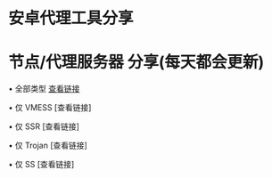 # 安卓代理工具分享 

# 节点/代理服务器 分享(每天都会更新)
• 全部类型 [查看链接](https://github.com/OVOJKzzZ/test/blob/main/123)

• 仅 VMESS [查看链接]

• 仅 SSR [查看链接]

• 仅 Trojan [查看链接]

• 仅 SS [查看链接]
